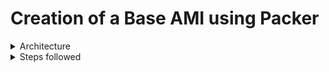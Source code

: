 # Creation of a Base AMI using Packer

<details>
  <summary>Architecture</summary>
  <img src="./Images/one.png">
</details>

<details>
  <summary>Steps followed</summary>
  
</details>

